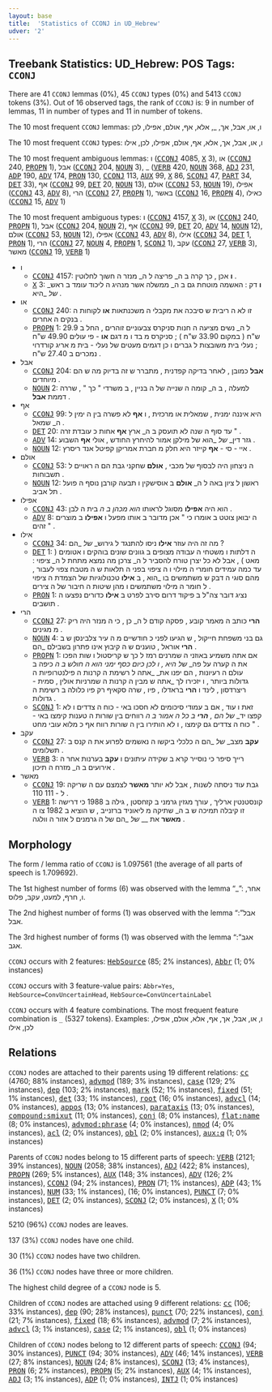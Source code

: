 ```yaml
---
layout: base
title:  'Statistics of CCONJ in UD_Hebrew'
udver: '2'
---
```


## Treebank Statistics: UD_Hebrew: POS Tags: `CCONJ`

There are 41 `CCONJ` lemmas (0%), 45 `CCONJ` types (0%) and 5413 `CCONJ` tokens (3%).
Out of 16 observed tags, the rank of `CCONJ` is: 9 in number of lemmas, 11 in number of types and 11 in number of tokens.

The 10 most frequent `CCONJ` lemmas: ו, או, אבל, אך, _, אלא, אף, אולם, אפילו, לכן

The 10 most frequent `CCONJ` types:  ו, או, אבל, אך, אלא, אף, אולם, אפילו, לכן, אילו

The 10 most frequent ambiguous lemmas: ו (<tt><a href="he-pos-CCONJ.html">CCONJ</a></tt> 4085, <tt><a href="he-pos-X.html">X</a></tt> 3), או (<tt><a href="he-pos-CCONJ.html">CCONJ</a></tt> 240, <tt><a href="he-pos-PROPN.html">PROPN</a></tt> 1), אבל (<tt><a href="he-pos-CCONJ.html">CCONJ</a></tt> 204, <tt><a href="he-pos-NOUN.html">NOUN</a></tt> 3), _ (<tt><a href="he-pos-VERB.html">VERB</a></tt> 420, <tt><a href="he-pos-NOUN.html">NOUN</a></tt> 368, <tt><a href="he-pos-ADJ.html">ADJ</a></tt> 231, <tt><a href="he-pos-ADP.html">ADP</a></tt> 190, <tt><a href="he-pos-ADV.html">ADV</a></tt> 174, <tt><a href="he-pos-PRON.html">PRON</a></tt> 130, <tt><a href="he-pos-CCONJ.html">CCONJ</a></tt> 113, <tt><a href="he-pos-AUX.html">AUX</a></tt> 99, <tt><a href="he-pos-X.html">X</a></tt> 86, <tt><a href="he-pos-SCONJ.html">SCONJ</a></tt> 47, <tt><a href="he-pos-PART.html">PART</a></tt> 34, <tt><a href="he-pos-DET.html">DET</a></tt> 33), אף (<tt><a href="he-pos-CCONJ.html">CCONJ</a></tt> 99, <tt><a href="he-pos-DET.html">DET</a></tt> 20, <tt><a href="he-pos-NOUN.html">NOUN</a></tt> 13), אולם (<tt><a href="he-pos-CCONJ.html">CCONJ</a></tt> 53, <tt><a href="he-pos-NOUN.html">NOUN</a></tt> 19), אפילו (<tt><a href="he-pos-CCONJ.html">CCONJ</a></tt> 43, <tt><a href="he-pos-ADV.html">ADV</a></tt> 8), הרי (<tt><a href="he-pos-CCONJ.html">CCONJ</a></tt> 27, <tt><a href="he-pos-PROPN.html">PROPN</a></tt> 1), באשר (<tt><a href="he-pos-CCONJ.html">CCONJ</a></tt> 16, <tt><a href="he-pos-PROPN.html">PROPN</a></tt> 4), כאילו (<tt><a href="he-pos-CCONJ.html">CCONJ</a></tt> 15, <tt><a href="he-pos-ADV.html">ADV</a></tt> 1)

The 10 most frequent ambiguous types:  ו (<tt><a href="he-pos-CCONJ.html">CCONJ</a></tt> 4157, <tt><a href="he-pos-X.html">X</a></tt> 3), או (<tt><a href="he-pos-CCONJ.html">CCONJ</a></tt> 240, <tt><a href="he-pos-PROPN.html">PROPN</a></tt> 1), אבל (<tt><a href="he-pos-CCONJ.html">CCONJ</a></tt> 204, <tt><a href="he-pos-NOUN.html">NOUN</a></tt> 2), אף (<tt><a href="he-pos-CCONJ.html">CCONJ</a></tt> 99, <tt><a href="he-pos-DET.html">DET</a></tt> 20, <tt><a href="he-pos-ADV.html">ADV</a></tt> 14, <tt><a href="he-pos-NOUN.html">NOUN</a></tt> 12), אולם (<tt><a href="he-pos-CCONJ.html">CCONJ</a></tt> 53, <tt><a href="he-pos-NOUN.html">NOUN</a></tt> 12), אפילו (<tt><a href="he-pos-CCONJ.html">CCONJ</a></tt> 43, <tt><a href="he-pos-ADV.html">ADV</a></tt> 8), אילו (<tt><a href="he-pos-CCONJ.html">CCONJ</a></tt> 34, <tt><a href="he-pos-DET.html">DET</a></tt> 1, <tt><a href="he-pos-PRON.html">PRON</a></tt> 1), הרי (<tt><a href="he-pos-CCONJ.html">CCONJ</a></tt> 27, <tt><a href="he-pos-NOUN.html">NOUN</a></tt> 4, <tt><a href="he-pos-PROPN.html">PROPN</a></tt> 1, <tt><a href="he-pos-SCONJ.html">SCONJ</a></tt> 1), עקב (<tt><a href="he-pos-CCONJ.html">CCONJ</a></tt> 27, <tt><a href="he-pos-VERB.html">VERB</a></tt> 3), מאשר (<tt><a href="he-pos-CCONJ.html">CCONJ</a></tt> 19, <tt><a href="he-pos-VERB.html">VERB</a></tt> 1)


* ו
  * <tt><a href="he-pos-CCONJ.html">CCONJ</a></tt> 4157: <b>ו</b> אכן , כך קרה ב ה_ פריצה ל ה_ מנזר ה חשוך לחלוטין .
  * <tt><a href="he-pos-X.html">X</a></tt> 3: <b>ו</b> דק : האשמה מוטחת גם ב ה_ ממשלה אשר מנהיג ה ליכוד עומד ב ראש_ _של_ _היא .
* או
  * <tt><a href="he-pos-CCONJ.html">CCONJ</a></tt> 240: זו לא ה ריבית ש סיבכה את מקבלי ה משכנתאות <b>או</b> לקוחות ה בנקים ה אחרים .
  * <tt><a href="he-pos-PROPN.html">PROPN</a></tt> 1: ל ה_ נשים מציעה ה חנות סניקרס צבעוניים זוהרים , החל ב 29.9 ש"ח ( במקום 33.90 ש"ח ) ; סניקרס מ בד ו מ דגם <b>או</b> - פי עולים 49.90 ש"ח ; נעלי בית משובצות ל גברים ו כן דגמים מעטים של נעלי - בית מ אריג קורדרוי נמכרים ב 27.40 ש"ח .
* אבל
  * <tt><a href="he-pos-CCONJ.html">CCONJ</a></tt> 204: <b>אבל</b> כמובן , לאחר בדיקה קפדנית , מתברר ש זה בדיוק מה ש הם מיוחדים .
  * <tt><a href="he-pos-NOUN.html">NOUN</a></tt> 2: למעלה , ב ה_ קומה ה שנייה של ה בניין , ב משרדי " כך " , שררה דממת <b>אבל</b> .
* אף
  * <tt><a href="he-pos-CCONJ.html">CCONJ</a></tt> 99: היא איננה ימנית , שמאלית או מרכזית , ו <b>אף</b> לא פשרה בין ה ימין ל ה_ שמאל .
  * <tt><a href="he-pos-DET.html">DET</a></tt> 20: עד סוף ה שנה לא תועסק ב ה_ ארץ <b>אף</b> אחות כ עובדת זרה " .
  * <tt><a href="he-pos-ADV.html">ADV</a></tt> 14: גזר דין_ _של_ _הוא של מילקן אמור להיחרץ החודש , אולי <b>אף</b> השבוע .
  * <tt><a href="he-pos-NOUN.html">NOUN</a></tt> 12: איי - סי - <b>אף</b> קייזר היא חלק מ חברת אמריקן קפיטל אנד ריסרץ .
* אולם
  * <tt><a href="he-pos-CCONJ.html">CCONJ</a></tt> 53: ה ניצחון היה לבסוף של מכבי , <b>אולם</b> שחקני גבת הם ה ראויים ל תשבוחות .
  * <tt><a href="he-pos-NOUN.html">NOUN</a></tt> 12: ראשון ל ציון באה ל ה_ <b>אולם</b> ב אוסישקין ו תבעה קורבן נוסף ה פועל תל אביב .
* אפילו
  * <tt><a href="he-pos-CCONJ.html">CCONJ</a></tt> 43: הוא היה <b>אפילו</b> מסוגל לראותו _הוא מכהן ב ה_ בית ה לבן .
  * <tt><a href="he-pos-ADV.html">ADV</a></tt> 8: ה יבואן צוטט ב אומרו כי " אכן מדובר ב אותו מפעל ו <b>אפילו</b> ב מוצרים זהים " .
* אילו
  * <tt><a href="he-pos-CCONJ.html">CCONJ</a></tt> 34: מה זה היה עוזר <b>אילו</b> ניסו להתנגד ל גירוש_ _של_ _הם ?
  * <tt><a href="he-pos-DET.html">DET</a></tt> 1: ה דלתות ו משטחי ה עבודה מצופים ב גוונים שונים בוהקים ו אטומים ( מאט ) , אבל לא כל יצרן טורח להסביר ל ה_ צרכן מה נמצא מתחת ל ה_ ציפוי : עד כמה עמידים חומרי ה מילוי ו ה ציפוי בפני ה תלאות ש ה מטבח צפוי לעבור , מהם סוגי ה דבק ש משתמשים בו _הוא , ב <b>אילו</b> טכנולוגיות של הצמדת ה ציפוי ל חומר ה מילוי משתמשים ו מהן שיטות ה חיבור של ה צירים .
  * <tt><a href="he-pos-PRON.html">PRON</a></tt> 1: נציג דובר צה"ל ב פיקוד דרום סירב לפרט ב <b>אילו</b> כדורים נפצעו ה תושבים .
* הרי
  * <tt><a href="he-pos-CCONJ.html">CCONJ</a></tt> 27: <b>הרי</b> כותב ה מאמר קובע , פסקה קודם ל ה_ כן , כי ה מנזר היה ריק מ מגינים .
  * <tt><a href="he-pos-NOUN.html">NOUN</a></tt> 4: גם בני משפחת חייקול , ש הגיעו לפני כ חודשיים מ ה עיר צלבינסן ש ב <b>הרי</b> אוראל , טוענים ש ה קיבוץ אינו פתרון בשבילם _הם .
  * <tt><a href="he-pos-PROPN.html">PROPN</a></tt> 1: אם אתה משמיע באוזני ה שמרנים רמז ל כך ש קריסטול ו שות הפכו את ה קערה על פה_ _של_ _היא , ו לכן כיום כסף ימני הוא ה חולש ב ה_ כיפה ב עולם ה רעיונות , הם יפנו את_ _אתה ל רשימת ה קרנות ה פילנטרופיות ה גדולות ביותר , ו יזכירו לך _אתה ש מבין ה קרנות ה שמרניות אולין , סמית - ריצרדסון , לינד ו <b>הרי</b> בראדלו , פיו , שרה סקאיף רק פיו כלולה ב רשימת ה גדולות .
  * <tt><a href="he-pos-SCONJ.html">SCONJ</a></tt> 1: זאת ו עוד , אם ב עמודי סיכומים לא חסכו באי - כוח ה צדדים ו לא קפצו יד_ _של_ _הם , <b>הרי</b> ב כל ה אמור ב ה_ רווחים בין שורות ה טענות קימצו באי - כוח ה צדדים גם קימצו , ו לא הותירו בין ה שורות רווח אף כ מלוא עובי מחט " .
* עקב
  * <tt><a href="he-pos-CCONJ.html">CCONJ</a></tt> 27: <b>עקב</b> מצב_ _של_ _הם ה כלכלי ביקשו ה נאשמים לפרוע את ה קנס ב תשלומים .
  * <tt><a href="he-pos-VERB.html">VERB</a></tt> 3: רייך סיפר כי נוסייר קרא ב שקידה עיתונים ו <b>עקב</b> בערנות אחר ה אירועים ב ה_ מזרח ה תיכון .
* מאשר
  * <tt><a href="he-pos-CCONJ.html">CCONJ</a></tt> 19: גבת עוד ניסתה לשנות , אבל לא יותר <b>מאשר</b> לצמצם עם ה שריקה ל - 111 110 .
  * <tt><a href="he-pos-VERB.html">VERB</a></tt> 1: קונסטנטין ארליך , עורך מגזין גרמני ב קזחסטן , גילה ב 1988 כי דרישה זו קיבלה תמיכה ש ב ה_ שתיקה מ ליאוניד ברזנייב , ש הוציא ב 1982 צו ה <b>מאשר</b> את __ _של_ _הם של ה גרמנים ל אזור ה וולגה .

## Morphology

The form / lemma ratio of `CCONJ` is 1.097561 (the average of all parts of speech is 1.709692).

The 1st highest number of forms (6) was observed with the lemma “_”: אחר, ו, חרף, למעט, עקב, פלוס.

The 2nd highest number of forms (1) was observed with the lemma “אבל”: אבל.

The 3rd highest number of forms (1) was observed with the lemma “אגב”: אגב.

`CCONJ` occurs with 2 features: <tt><a href="he-feat-HebSource.html">HebSource</a></tt> (85; 2% instances), <tt><a href="he-feat-Abbr.html">Abbr</a></tt> (1; 0% instances)

`CCONJ` occurs with 3 feature-value pairs: `Abbr=Yes`, `HebSource=ConvUncertainHead`, `HebSource=ConvUncertainLabel`

`CCONJ` occurs with 4 feature combinations.
The most frequent feature combination is `_` (5327 tokens).
Examples: ו, או, אבל, אך, אף, אלא, אולם, אפילו, לכן, אילו


## Relations

`CCONJ` nodes are attached to their parents using 19 different relations: <tt><a href="he-dep-cc.html">cc</a></tt> (4760; 88% instances), <tt><a href="he-dep-advmod.html">advmod</a></tt> (189; 3% instances), <tt><a href="he-dep-case.html">case</a></tt> (129; 2% instances), <tt><a href="he-dep-dep.html">dep</a></tt> (103; 2% instances), <tt><a href="he-dep-mark.html">mark</a></tt> (52; 1% instances), <tt><a href="he-dep-fixed.html">fixed</a></tt> (51; 1% instances), <tt><a href="he-dep-det.html">det</a></tt> (33; 1% instances), <tt><a href="he-dep-root.html">root</a></tt> (16; 0% instances), <tt><a href="he-dep-advcl.html">advcl</a></tt> (14; 0% instances), <tt><a href="he-dep-appos.html">appos</a></tt> (13; 0% instances), <tt><a href="he-dep-parataxis.html">parataxis</a></tt> (13; 0% instances), <tt><a href="he-dep-compound-smixut.html">compound:smixut</a></tt> (11; 0% instances), <tt><a href="he-dep-conj.html">conj</a></tt> (8; 0% instances), <tt><a href="he-dep-flat-name.html">flat:name</a></tt> (8; 0% instances), <tt><a href="he-dep-advmod-phrase.html">advmod:phrase</a></tt> (4; 0% instances), <tt><a href="he-dep-nmod.html">nmod</a></tt> (4; 0% instances), <tt><a href="he-dep-acl.html">acl</a></tt> (2; 0% instances), <tt><a href="he-dep-obl.html">obl</a></tt> (2; 0% instances), <tt><a href="he-dep-aux-q.html">aux:q</a></tt> (1; 0% instances)

Parents of `CCONJ` nodes belong to 15 different parts of speech: <tt><a href="he-pos-VERB.html">VERB</a></tt> (2121; 39% instances), <tt><a href="he-pos-NOUN.html">NOUN</a></tt> (2058; 38% instances), <tt><a href="he-pos-ADJ.html">ADJ</a></tt> (422; 8% instances), <tt><a href="he-pos-PROPN.html">PROPN</a></tt> (269; 5% instances), <tt><a href="he-pos-AUX.html">AUX</a></tt> (148; 3% instances), <tt><a href="he-pos-ADV.html">ADV</a></tt> (126; 2% instances), <tt><a href="he-pos-CCONJ.html">CCONJ</a></tt> (94; 2% instances), <tt><a href="he-pos-PRON.html">PRON</a></tt> (71; 1% instances), <tt><a href="he-pos-ADP.html">ADP</a></tt> (43; 1% instances), <tt><a href="he-pos-NUM.html">NUM</a></tt> (33; 1% instances),  (16; 0% instances), <tt><a href="he-pos-PUNCT.html">PUNCT</a></tt> (7; 0% instances), <tt><a href="he-pos-DET.html">DET</a></tt> (2; 0% instances), <tt><a href="he-pos-SCONJ.html">SCONJ</a></tt> (2; 0% instances), <tt><a href="he-pos-X.html">X</a></tt> (1; 0% instances)

5210 (96%) `CCONJ` nodes are leaves.

137 (3%) `CCONJ` nodes have one child.

30 (1%) `CCONJ` nodes have two children.

36 (1%) `CCONJ` nodes have three or more children.

The highest child degree of a `CCONJ` node is 5.

Children of `CCONJ` nodes are attached using 9 different relations: <tt><a href="he-dep-cc.html">cc</a></tt> (106; 33% instances), <tt><a href="he-dep-dep.html">dep</a></tt> (90; 28% instances), <tt><a href="he-dep-punct.html">punct</a></tt> (70; 22% instances), <tt><a href="he-dep-conj.html">conj</a></tt> (21; 7% instances), <tt><a href="he-dep-fixed.html">fixed</a></tt> (18; 6% instances), <tt><a href="he-dep-advmod.html">advmod</a></tt> (7; 2% instances), <tt><a href="he-dep-advcl.html">advcl</a></tt> (3; 1% instances), <tt><a href="he-dep-case.html">case</a></tt> (2; 1% instances), <tt><a href="he-dep-obl.html">obl</a></tt> (1; 0% instances)

Children of `CCONJ` nodes belong to 12 different parts of speech: <tt><a href="he-pos-CCONJ.html">CCONJ</a></tt> (94; 30% instances), <tt><a href="he-pos-PUNCT.html">PUNCT</a></tt> (94; 30% instances), <tt><a href="he-pos-ADV.html">ADV</a></tt> (46; 14% instances), <tt><a href="he-pos-VERB.html">VERB</a></tt> (27; 8% instances), <tt><a href="he-pos-NOUN.html">NOUN</a></tt> (24; 8% instances), <tt><a href="he-pos-SCONJ.html">SCONJ</a></tt> (13; 4% instances), <tt><a href="he-pos-PRON.html">PRON</a></tt> (6; 2% instances), <tt><a href="he-pos-PROPN.html">PROPN</a></tt> (5; 2% instances), <tt><a href="he-pos-AUX.html">AUX</a></tt> (4; 1% instances), <tt><a href="he-pos-ADJ.html">ADJ</a></tt> (3; 1% instances), <tt><a href="he-pos-ADP.html">ADP</a></tt> (1; 0% instances), <tt><a href="he-pos-INTJ.html">INTJ</a></tt> (1; 0% instances)


